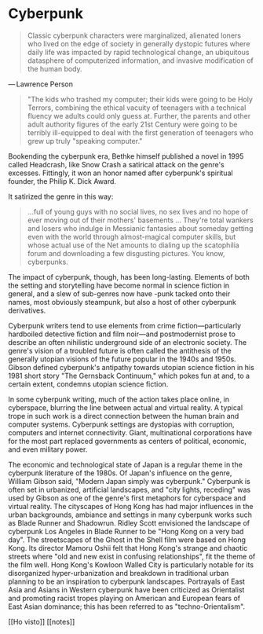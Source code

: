 # Cyberpunk

> Classic cyberpunk characters were marginalized, alienated loners who lived on the edge of society in generally dystopic futures where daily life was impacted by rapid technological change, an ubiquitous datasphere of computerized information, and invasive modification of the human body.

— Lawrence Person

> "The kids who trashed my computer; their kids were going to be Holy Terrors, combining the ethical vacuity of teenagers with a technical fluency we adults could only guess at. Further, the parents and other adult authority figures of the early 21st Century were going to be terribly ill-equipped to deal with the first generation of teenagers who grew up truly "speaking computer."

Bookending the cyberpunk era, Bethke himself published a novel in 1995 called Headcrash, like Snow Crash a satirical attack on the genre's excesses. Fittingly, it won an honor named after cyberpunk's spiritual founder, the Philip K. Dick Award.

It satirized the genre in this way:

> ...full of young guys with no social lives, no sex lives and no hope of ever moving out of their mothers' basements ... They're total wankers and losers who indulge in Messianic fantasies about someday getting even with the world through almost-magical computer skills, but whose actual use of the Net amounts to dialing up the scatophilia forum and downloading a few disgusting pictures. You know, cyberpunks.

The impact of cyberpunk, though, has been long-lasting. Elements of both the setting and storytelling have become normal in science fiction in general, and a slew of sub-genres now have -punk tacked onto their names, most obviously steampunk, but also a host of other cyberpunk derivatives.

Cyberpunk writers tend to use elements from crime fiction—particularly hardboiled detective fiction and film noir—and postmodernist prose to describe an often nihilistic underground side of an electronic society. The genre's vision of a troubled future is often called the antithesis of the generally utopian visions of the future popular in the 1940s and 1950s. Gibson defined cyberpunk's antipathy towards utopian science fiction in his 1981 short story "The Gernsback Continuum," which pokes fun at and, to a certain extent, condemns utopian science fiction.

In some cyberpunk writing, much of the action takes place online, in cyberspace, blurring the line between actual and virtual reality. A typical trope in such work is a direct connection between the human brain and computer systems. Cyberpunk settings are dystopias with corruption, computers and internet connectivity. Giant, multinational corporations have for the most part replaced governments as centers of political, economic, and even military power.

The economic and technological state of Japan is a regular theme in the cyberpunk literature of the 1980s. Of Japan's influence on the genre, William Gibson said, "Modern Japan simply was cyberpunk." Cyberpunk is often set in urbanized, artificial landscapes, and "city lights, receding" was used by Gibson as one of the genre's first metaphors for cyberspace and virtual reality. The cityscapes of Hong Kong has had major influences in the urban backgrounds, ambiance and settings in many cyberpunk works such as Blade Runner and Shadowrun. Ridley Scott envisioned the landscape of cyberpunk Los Angeles in Blade Runner to be "Hong Kong on a very bad day". The streetscapes of the Ghost in the Shell film were based on Hong Kong. Its director Mamoru Oshii felt that Hong Kong's strange and chaotic streets where "old and new exist in confusing relationships", fit the theme of the film well. Hong Kong's Kowloon Walled City is particularly notable for its disorganized hyper-urbanization and breakdown in traditional urban planning to be an inspiration to cyberpunk landscapes. Portrayals of East Asia and Asians in Western cyberpunk have been criticized as Orientalist and promoting racist tropes playing on American and European fears of East Asian dominance; this has been referred to as "techno-Orientalism".

[[Ho visto]]
[[notes]]
